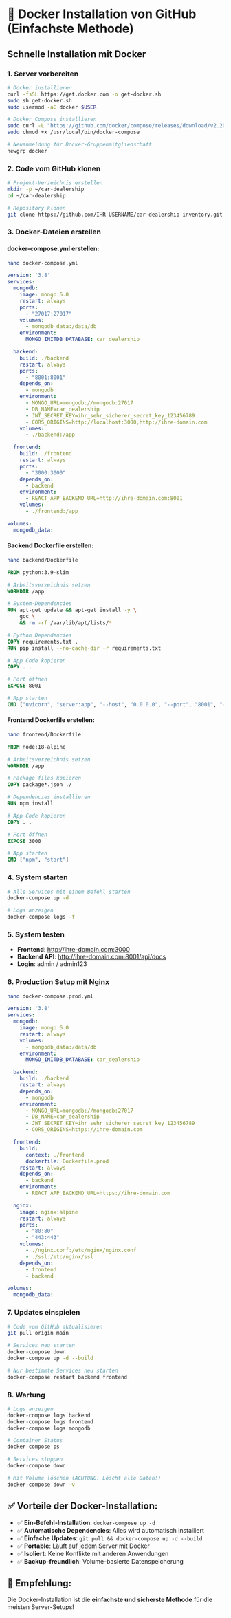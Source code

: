 # 🐳 Docker Installation von GitHub (Einfachste Methode)

## Schnelle Installation mit Docker

### 1. Server vorbereiten
```bash
# Docker installieren
curl -fsSL https://get.docker.com -o get-docker.sh
sudo sh get-docker.sh
sudo usermod -aG docker $USER

# Docker Compose installieren
sudo curl -L "https://github.com/docker/compose/releases/download/v2.20.0/docker-compose-$(uname -s)-$(uname -m)" -o /usr/local/bin/docker-compose
sudo chmod +x /usr/local/bin/docker-compose

# Neuanmeldung für Docker-Gruppenmitgliedschaft
newgrp docker
```

### 2. Code vom GitHub klonen
```bash
# Projekt-Verzeichnis erstellen
mkdir -p ~/car-dealership
cd ~/car-dealership

# Repository klonen
git clone https://github.com/IHR-USERNAME/car-dealership-inventory.git .
```

### 3. Docker-Dateien erstellen

#### docker-compose.yml erstellen:
```bash
nano docker-compose.yml
```

```yaml
version: '3.8'
services:
  mongodb:
    image: mongo:6.0
    restart: always
    ports:
      - "27017:27017"
    volumes:
      - mongodb_data:/data/db
    environment:
      MONGO_INITDB_DATABASE: car_dealership

  backend:
    build: ./backend
    restart: always
    ports:
      - "8001:8001"
    depends_on:
      - mongodb
    environment:
      - MONGO_URL=mongodb://mongodb:27017
      - DB_NAME=car_dealership
      - JWT_SECRET_KEY=ihr_sehr_sicherer_secret_key_123456789
      - CORS_ORIGINS=http://localhost:3000,http://ihre-domain.com
    volumes:
      - ./backend:/app

  frontend:
    build: ./frontend
    restart: always
    ports:
      - "3000:3000"
    depends_on:
      - backend
    environment:
      - REACT_APP_BACKEND_URL=http://ihre-domain.com:8001
    volumes:
      - ./frontend:/app

volumes:
  mongodb_data:
```

#### Backend Dockerfile erstellen:
```bash
nano backend/Dockerfile
```

```dockerfile
FROM python:3.9-slim

# Arbeitsverzeichnis setzen
WORKDIR /app

# System-Dependencies
RUN apt-get update && apt-get install -y \
    gcc \
    && rm -rf /var/lib/apt/lists/*

# Python Dependencies
COPY requirements.txt .
RUN pip install --no-cache-dir -r requirements.txt

# App Code kopieren
COPY . .

# Port öffnen
EXPOSE 8001

# App starten
CMD ["uvicorn", "server:app", "--host", "0.0.0.0", "--port", "8001", "--reload"]
```

#### Frontend Dockerfile erstellen:
```bash
nano frontend/Dockerfile
```

```dockerfile
FROM node:18-alpine

# Arbeitsverzeichnis setzen
WORKDIR /app

# Package files kopieren
COPY package*.json ./

# Dependencies installieren
RUN npm install

# App Code kopieren
COPY . .

# Port öffnen
EXPOSE 3000

# App starten
CMD ["npm", "start"]
```

### 4. System starten
```bash
# Alle Services mit einem Befehl starten
docker-compose up -d

# Logs anzeigen
docker-compose logs -f
```

### 5. System testen
- **Frontend**: http://ihre-domain.com:3000
- **Backend API**: http://ihre-domain.com:8001/api/docs
- **Login**: admin / admin123

### 6. Production Setup mit Nginx
```bash
nano docker-compose.prod.yml
```

```yaml
version: '3.8'
services:
  mongodb:
    image: mongo:6.0
    restart: always
    volumes:
      - mongodb_data:/data/db
    environment:
      MONGO_INITDB_DATABASE: car_dealership

  backend:
    build: ./backend
    restart: always
    depends_on:
      - mongodb
    environment:
      - MONGO_URL=mongodb://mongodb:27017
      - DB_NAME=car_dealership
      - JWT_SECRET_KEY=ihr_sehr_sicherer_secret_key_123456789
      - CORS_ORIGINS=https://ihre-domain.com

  frontend:
    build: 
      context: ./frontend
      dockerfile: Dockerfile.prod
    restart: always
    depends_on:
      - backend
    environment:
      - REACT_APP_BACKEND_URL=https://ihre-domain.com

  nginx:
    image: nginx:alpine
    restart: always
    ports:
      - "80:80"
      - "443:443"
    volumes:
      - ./nginx.conf:/etc/nginx/nginx.conf
      - ./ssl:/etc/nginx/ssl
    depends_on:
      - frontend
      - backend

volumes:
  mongodb_data:
```

### 7. Updates einspielen
```bash
# Code vom GitHub aktualisieren
git pull origin main

# Services neu starten
docker-compose down
docker-compose up -d --build

# Nur bestimmte Services neu starten
docker-compose restart backend frontend
```

### 8. Wartung
```bash
# Logs anzeigen
docker-compose logs backend
docker-compose logs frontend
docker-compose logs mongodb

# Container Status
docker-compose ps

# Services stoppen
docker-compose down

# Mit Volume löschen (ACHTUNG: Löscht alle Daten!)
docker-compose down -v
```

## ✅ Vorteile der Docker-Installation:

- ✅ **Ein-Befehl-Installation**: `docker-compose up -d`
- ✅ **Automatische Dependencies**: Alles wird automatisch installiert
- ✅ **Einfache Updates**: `git pull && docker-compose up -d --build`
- ✅ **Portable**: Läuft auf jedem Server mit Docker
- ✅ **Isoliert**: Keine Konflikte mit anderen Anwendungen
- ✅ **Backup-freundlich**: Volume-basierte Datenspeicherung

## 🎯 Empfehlung:
Die Docker-Installation ist die **einfachste und sicherste Methode** für die meisten Server-Setups!